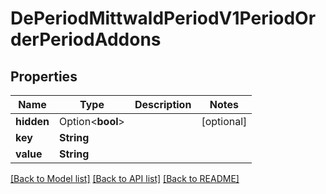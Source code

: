 # DePeriodMittwaldPeriodV1PeriodOrderPeriodAddons

## Properties

Name | Type | Description | Notes
------------ | ------------- | ------------- | -------------
**hidden** | Option<**bool**> |  | [optional]
**key** | **String** |  | 
**value** | **String** |  | 

[[Back to Model list]](../README.md#documentation-for-models) [[Back to API list]](../README.md#documentation-for-api-endpoints) [[Back to README]](../README.md)


